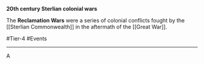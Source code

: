 **20th century Sterlian colonial wars**

The **Reclamation Wars** were a series of colonial conflicts fought by the [[Sterlian Commonwealth]] in the aftermath of the [[Great War]].

#Tier-4 #Events 

---
A
